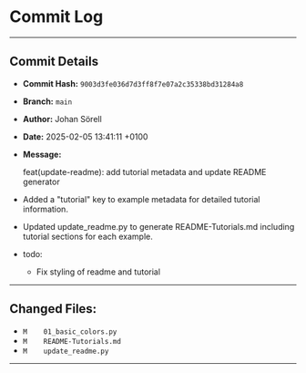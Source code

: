 # Commit Log

---

## Commit Details

- **Commit Hash:**   `9003d3fe036d7d3ff8f7e07a2c35338bd31284a8`
- **Branch:**        `main`
- **Author:**        Johan Sörell
- **Date:**          2025-02-05 13:41:11 +0100
- **Message:**

  feat(update-readme): add tutorial metadata and update README generator

- Added a "tutorial" key to example metadata for detailed tutorial information.
- Updated update_readme.py to generate README-Tutorials.md including tutorial sections for each example.
 - todo:
     - Fix styling of readme and tutorial

---

## Changed Files:

- `M	01_basic_colors.py`
- `M	README-Tutorials.md`
- `M	update_readme.py`

---
